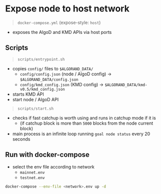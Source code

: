 # Expose node to host network

> `docker-compose.yml` (expose-style: `host`)

- exposes the AlgoD and KMD APIs via host ports

## Scripts

> `scripts/entrypoint.sh`

- copies `config/` files to `$ALGORAND_DATA/`
  - `config/config.json` (node / AlgoD config) -> `$ALGORAND_DATA/config.json`
  - `config/kmd_config.json` (KMD config) -> `$ALGORAND_DATA/kmd-v0.5/kmd_config.json`
- starts KMD API
- start node / AlgoD API

> `scripts/start.sh`

- checks if fast catchup is worth using and runs in catchup mode if it is
  - (if catchup block is more than `5000` blocks from the node current block)
- main process is an infinite loop running `goal node status` every 20 seconds

## Run with docker-compose

- select the env file according to network
  - `mainnet.env`
  - `testnet.env`

```sh
docker-compose --env-file <network>.env up -d
```
